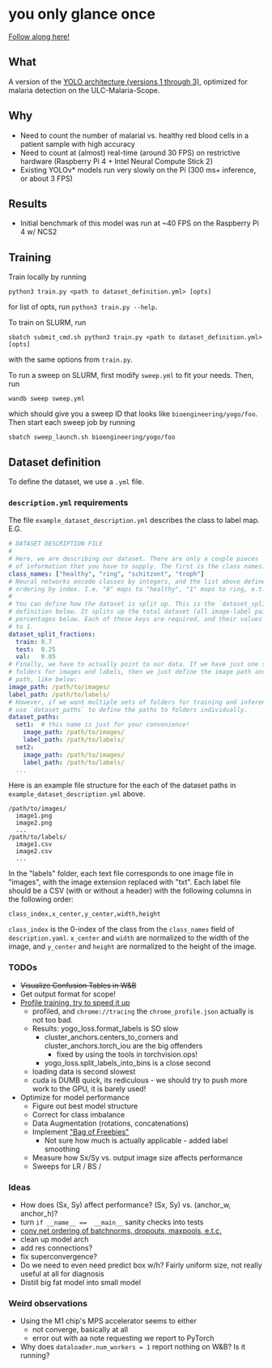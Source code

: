 # you only glance once

[Follow along here!](https://wandb.ai/bioengineering/yogo)

## What

A version of the [YOLO architecture (versions 1 through 3)](https://pjreddie.com/darknet/yolo/), optimized for malaria detection on the ULC-Malaria-Scope.

## Why

- Need to count the number of malarial vs. healthy red blood cells in a patient sample with high accuracy
- Need to count at (almost) real-time (around 30 FPS) on restrictive hardware (Raspberry Pi 4 + Intel Neural Compute Stick 2)
- Existing YOLOv\* models run very slowly on the Pi (300 ms+ inference, or about 3 FPS)

## Results

- Initial benchmark of this model was run at ~40 FPS on the Raspberry Pi 4 w/ NCS2

## Training

Train locally by running

```console
python3 train.py <path to dataset_definition.yml> [opts]
```
for list of opts, run `python3 train.py --help`.

To train on SLURM, run

```console
sbatch submit_cmd.sh python3 train.py <path to dataset_definition.yml> [opts]
```
with the same options from `train.py`.

To run a sweep on SLURM, first modify `sweep.yml` to fit your needs. Then, run

```console
wandb sweep sweep.yml
```

which should give you a sweep ID that looks like `bioengineering/yogo/foo`. Then start each sweep job by running

```console
sbatch sweep_launch.sh bioengineering/yogo/foo
```

## Dataset definition

To define the dataset, we use a `.yml` file.

### `description.yml` requirements

The file `example_dataset_description.yml` describes the class to label map. E.G.

```yaml
# DATASET DESCRIPTION FILE
#
# Here, we are describing our dataset. There are only a couple pieces
# of information that you have to supply. The first is the class names:
class_names: ["healthy", "ring", "schitzont", "troph"]
# Neural networks encode classes by integers, and the list above defines this
# ordering by index. I.e. "0" maps to "healthy", "1" maps to ring, e.t.c.
#
# You can define how the dataset is split up. This is the `dataset_split_fractions`
# definition below. It splits up the total dataset (all image-label pairs) by the
# percentages below. Each of these keys are required, and their values must sum
# to 1.
dataset_split_fractions:
  train: 0.7
  test:  0.25
  val:   0.05
# Finally, we have to actually point to our data. If we have just one set of
# folders for images and labels, then we just define the image path and label
# path, like below:
image_path: /path/to/images/
label_path: /path/to/labels/
# However, if we want multiple sets of folders for training and inference, we
# use `dataset_paths` to define the paths to folders individually.
dataset_paths:
  set1:  # this name is just for your convenience!
    image_path: /path/to/images/
    label_path: /path/to/labels/
  set2:
    image_path: /path/to/images/
    label_path: /path/to/labels/
  ...
```

Here is an example file structure for the each of the dataset paths in `example_dataset_description.yml` above.

    /path/to/images/
      image1.png
      image2.png
      ...
    /path/to/labels/
      image1.csv
      image2.csv
      ...

In the "labels" folder, each text file corresponds to one image file in "images", with the image extension replaced with "txt". Each label file should be a CSV (with or without a header) with the following columns in the following order:

  `class_index,x_center,y_center,width,height`

`class_index` is the 0-index of the class from the `class_names` field of `description.yaml`. `x_center` and `width` are normalized to the width of the image, and `y_center` and `height` are normalized to the height of the image.

### TODOs

- ~~Visualize Confusion Tables in W&B~~
- Get output format for scope!
- [Profile training, try to speed it up](https://pytorch.org/tutorials/beginner/profiler.html)
  - profiled, and `chrome://tracing` the `chrome_profile.json` actually is not too bad.
  - Results: yogo_loss.format_labels is SO slow
    - cluster_anchors.centers_to_corners and cluster_anchors.torch_iou are the big offenders
      - fixed by using the tools in torchvision.ops!
    - yogo_loss.split_labels_into_bins is a close second
  - loading data is second slowest
  - cuda is DUMB quick, its rediculous - we should try to push more work to the GPU, it is barely used!
- Optimize for model performance
  - Figure out best model structure
  - Correct for class imbalance
  - Data Augmentation (rotations, concatenations)
  - Implement ["Bag of Freebies"](https://arxiv.org/pdf/1902.04103.pdf)
    - Not sure how much is actually applicable - added label smoothing
  - Measure how Sx/Sy vs. output image size affects performance
  - Sweeps for LR / BS /

### Ideas

- How does (Sx, Sy) affect performance? (Sx, Sy) vs. (anchor\_w, anchor\_h)?
- turn `if __name__ ==  __main__` sanity checks into tests
- [conv net ordering of batchnorms, dropouts, maxpools, e.t.c.](https://stackoverflow.com/questions/59634780/correct-order-for-spatialdropout2d-batchnormalization-and-activation-function)
- clean up model arch
- add res connections?
- fix superconvergence?
- Do we need to even need predict box w/h? Fairly uniform size, not really useful at all for diagnosis
- Distill big fat model into small model

### Weird observations

- Using the M1 chip's MPS accelerator seems to either
  - not converge, basically at all
  - error out with aa note requesting we report to PyTorch
- Why does `dataloader.num_workers = 1` report nothing on W&B? Is it running?
